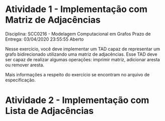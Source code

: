 # Atividade 1 - Implementação com Matriz de Adjacências
Disciplina: SCC0216 - Modelagem Computacional em Grafos
Prazo de Entrega: 03/04/2020 23:55:55 Aberto

Nesse exercício, você deve implementar um TAD capaz de representar um grafo
bidirecionado utilizando uma matriz de adjacências. Esse TAD deve ser capaz de
realizar algumas operações: imprimir matriz, adicionar aresta ou remover aresta.

Mais informações a respeito do exercício se encontram no arquivo de
especificação.

# Atividade 2 - Implementação com Lista de Adjacências
